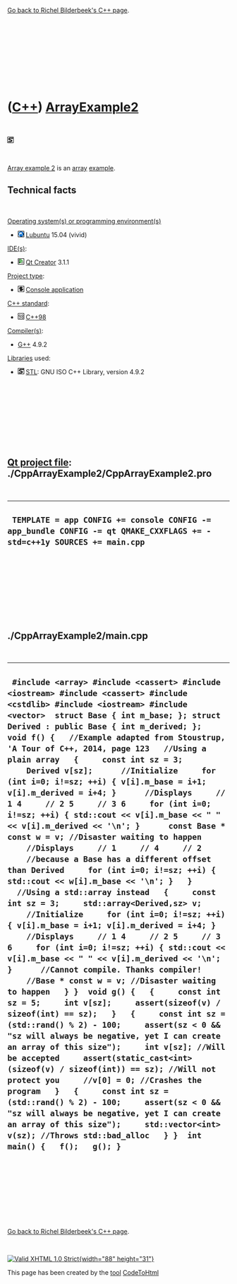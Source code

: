 

[Go back to Richel Bilderbeek's C++ page](Cpp.htm).

 

 

 

 

 

([C++](Cpp.htm)) [ArrayExample2](CppArrayExample2.htm)
======================================================

 

![STL](PicStl.png)

 

[Array example 2](CppArrayExample2.htm) is an [array](CppArray.htm)
[example](CppExample.htm).

Technical facts
---------------

 

[Operating system(s) or programming environment(s)](CppOs.htm)

-   ![Lubuntu](PicLubuntu.png) [Lubuntu](CppLubuntu.htm) 15.04 (vivid)

[IDE(s)](CppIde.htm):

-   ![Qt Creator](PicQtCreator.png) [Qt Creator](CppQtCreator.htm) 3.1.1

[Project type](CppQtProjectType.htm):

-   ![console](PicConsole.png) [Console
    application](CppConsoleApplication.htm)

[C++ standard](CppStandard.htm):

-   ![C++98](PicCpp98.png) [C++98](Cpp98.htm)

[Compiler(s)](CppCompiler.htm):

-   [G++](CppGpp.htm) 4.9.2

[Libraries](CppLibrary.htm) used:

-   ![STL](PicStl.png) [STL](CppStl.htm): GNU ISO C++ Library, version
    4.9.2

 

 

 

 

 

[Qt project file](CppQtProjectFile.htm): ./CppArrayExample2/CppArrayExample2.pro
--------------------------------------------------------------------------------

 

  ------------------------------------------------------------------------------------------------------------------------
  ` TEMPLATE = app CONFIG += console CONFIG -= app_bundle CONFIG -= qt QMAKE_CXXFLAGS += -std=c++1y SOURCES += main.cpp`
  ------------------------------------------------------------------------------------------------------------------------

 

 

 

 

 

./CppArrayExample2/main.cpp
---------------------------

 

  ---------------------------------------------------------------------------------------------------------------------------------------------------------------------------------------------------------------------------------------------------------------------------------------------------------------------------------------------------------------------------------------------------------------------------------------------------------------------------------------------------------------------------------------------------------------------------------------------------------------------------------------------------------------------------------------------------------------------------------------------------------------------------------------------------------------------------------------------------------------------------------------------------------------------------------------------------------------------------------------------------------------------------------------------------------------------------------------------------------------------------------------------------------------------------------------------------------------------------------------------------------------------------------------------------------------------------------------------------------------------------------------------------------------------------------------------------------------------------------------------------------------------------------------------------------------------------------------------------------------------------------------------------------------------------------------------------------------------------------------------------------------------------------------------------------------------------------------------------------------------------------------------------------------------------------------------------------
  ` #include <array> #include <cassert> #include <iostream> #include <cassert> #include <cstdlib> #include <iostream> #include <vector>  struct Base { int m_base; }; struct Derived : public Base { int m_derived; };  void f() {   //Example adapted from Stoustrup, 'A Tour of C++, 2014, page 123   //Using a plain array   {     const int sz = 3;     Derived v[sz];      //Initialize     for (int i=0; i!=sz; ++i) { v[i].m_base = i+1; v[i].m_derived = i+4; }      //Displays     // 1 4     // 2 5     // 3 6     for (int i=0; i!=sz; ++i) { std::cout << v[i].m_base << " " << v[i].m_derived << '\n'; }      const Base * const w = v; //Disaster waiting to happen      //Displays     // 1     // 4     // 2     //because a Base has a different offset than Derived     for (int i=0; i!=sz; ++i) { std::cout << w[i].m_base << '\n'; }   }   //Using a std::array instead   {     const int sz = 3;     std::array<Derived,sz> v;      //Initialize     for (int i=0; i!=sz; ++i) { v[i].m_base = i+1; v[i].m_derived = i+4; }      //Displays     // 1 4     // 2 5     // 3 6     for (int i=0; i!=sz; ++i) { std::cout << v[i].m_base << " " << v[i].m_derived << '\n'; }      //Cannot compile. Thanks compiler!     //Base * const w = v; //Disaster waiting to happen   } }  void g() {   {     const int sz = 5;     int v[sz];     assert(sizeof(v) / sizeof(int) == sz);   }   {     const int sz = (std::rand() % 2) - 100;     assert(sz < 0 && "sz will always be negative, yet I can create an array of this size");     int v[sz]; //Will be accepted     assert(static_cast<int>(sizeof(v) / sizeof(int)) == sz); //Will not protect you     //v[0] = 0; //Crashes the program   }   {     const int sz = (std::rand() % 2) - 100;     assert(sz < 0 && "sz will always be negative, yet I can create an array of this size");     std::vector<int> v(sz); //Throws std::bad_alloc   } }  int main() {   f();   g(); }`
  ---------------------------------------------------------------------------------------------------------------------------------------------------------------------------------------------------------------------------------------------------------------------------------------------------------------------------------------------------------------------------------------------------------------------------------------------------------------------------------------------------------------------------------------------------------------------------------------------------------------------------------------------------------------------------------------------------------------------------------------------------------------------------------------------------------------------------------------------------------------------------------------------------------------------------------------------------------------------------------------------------------------------------------------------------------------------------------------------------------------------------------------------------------------------------------------------------------------------------------------------------------------------------------------------------------------------------------------------------------------------------------------------------------------------------------------------------------------------------------------------------------------------------------------------------------------------------------------------------------------------------------------------------------------------------------------------------------------------------------------------------------------------------------------------------------------------------------------------------------------------------------------------------------------------------------------------------------

 

 

 

 

 

[Go back to Richel Bilderbeek's C++ page](Cpp.htm).



 

[![Valid XHTML 1.0 Strict](valid-xhtml10.png){width="88"
height="31"}](http://validator.w3.org/check?uri=referer)

This page has been created by the [tool](Tools.htm)
[CodeToHtml](ToolCodeToHtml.htm)
